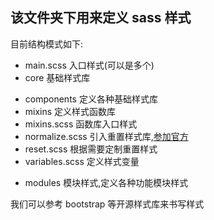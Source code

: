 ## 该文件夹下用来定义 sass 样式

目前结构模式如下:

* main.scss 入口样式(可以是多个)
* core 基础样式库
 - components 定义各种基础样式库
 - mixins 定义样式函数库
 - mixins.scss 函数库入口样式
 - normalize.scss 引入重置样式库,[参加官方](https://github.com/necolas/normalize.css)
 - reset.scss 根据需要定制重置样式
 - variables.scss 定义样式变量
* modules 模块样式,定义各种功能模块样式

我们可以参考 bootstrap 等开源样式库来书写样式
